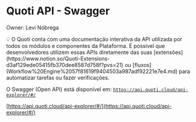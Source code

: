 # Quoti API - Swagger

Owner: Levi Nóbrega

<aside>
💡 O Quoti conta com uma documentação interativa da API utilizada por todos os módulos e componentes da Plataforma. É possível que desenvolvedores utilizem essas APIs diretamente das suas [extensões](https://www.notion.so/Quoti-Extensions-d3af129ede05415fb370dee8587d758f?pvs=21) ou [fluxos](Workflow%20Engine%2057f81619f9404503a987adf92221e7e4.md) para automatizar tarefas ou fazer verificações.

</aside>

O Swagger (Open API) está disponível em: [`https://api.quoti.cloud/api-explorer/#/`](https://api.quoti.cloud/api-explorer/#/)

[https://api.quoti.cloud/api-explorer/#/](https://api.quoti.cloud/api-explorer/#/)